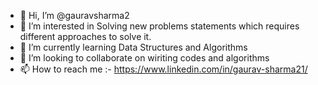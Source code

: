 - 👋 Hi, I’m @gauravsharma2
- 👀 I’m interested in Solving new problems statements which requires different approaches to solve it.
- 🌱 I’m currently learning Data Structures and Algorithms
- 💞️ I’m looking to collaborate on wiriting codes and algorithms
- 📫 How to reach me :- https://www.linkedin.com/in/gaurav-sharma21/
